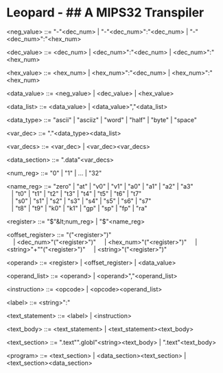 # Leopard - ## A MIPS32 Transpiler

&lt;neg_value> ::= "-"&lt;dec_num> | "-"&lt;dec_num>":"&lt;dec_num> | "-"&lt;dec_num>":"&lt;hex_num>

&lt;dec_value> ::= &lt;dec_num> | &lt;dec_num>":"&lt;dec_num> | &lt;dec_num>":"&lt;hex_num>

&lt;hex_value> ::= &lt;hex_num> | &lt;hex_num>":"&lt;dec_num> | &lt;hex_num>":"&lt;hex_num>

&lt;data_value> ::= &lt;neg_value> | &lt;dec_value> | &lt;hex_value>

&lt;data_list> ::= &lt;data_value> | &lt;data_value>","&lt;data_list>

&lt;data_type> ::= "ascii" | "asciiz" | "word" | "half" | "byte" | "space"

&lt;var_dec> ::= "."&lt;data_type>&lt;data_list>

&lt;var_decs> ::= &lt;var_dec> | &lt;var_dec>&lt;var_decs>

&lt;data_section> ::= ".data"&lt;var_decs>

&lt;num_reg> ::= "0" | "1" | ... | "32"

&lt;name_reg> ::= "zero" | "at" | "v0" | "v1" | "a0" | "a1" | "a2" | "a3"  
&nbsp;&nbsp;&nbsp;| "t0" | "t1" | "t2" | "t3" | "t4" | "t5" | "t6" | "t7"  
&nbsp;&nbsp;&nbsp;| "s0" | "s1" | "s2" | "s3" | "s4" | "s5" | "s6" | "s7"  
&nbsp;&nbsp;&nbsp;| "t8" | "t9" | "k0" | "k1" | "gp" | "sp" | "fp" | "ra"

&lt;register> ::= "$"&lt;num_reg> | "$"&lt;name_reg>

&lt;offset_register> ::= "("&lt;register>")"  
&nbsp;&nbsp;&nbsp;&nbsp;| &lt;dec_num>"("&lt;register>")"
&nbsp;&nbsp;&nbsp;&nbsp;| &lt;hex_num>"("&lt;register>")"
&nbsp;&nbsp;&nbsp;&nbsp;| &lt;string>"+""("&lt;register>")"
&nbsp;&nbsp;&nbsp;&nbsp;| &lt;string>"("&lt;register>")"

&lt;operand> ::= &lt;register> | &lt;offset_register> | &lt;data_value>

&lt;operand_list> ::= &lt;operand> | &lt;operand>","&lt;operand_list>

&lt;instruction> ::= &lt;opcode> | &lt;opcode>&lt;operand_list>

&lt;label> ::= &lt;string>":"

&lt;text_statement> ::= &lt;label> | &lt;instruction>

&lt;text_body> ::= &lt;text_statement> | &lt;text_statement>&lt;text_body>

&lt;text_section> ::= ".text"".globl"&lt;string>&lt;text_body> | ".text"&lt;text_body>

&lt;program> ::= &lt;text_section>
| &lt;data_section>&lt;text_section>
| &lt;text_section>&lt;data_section>
